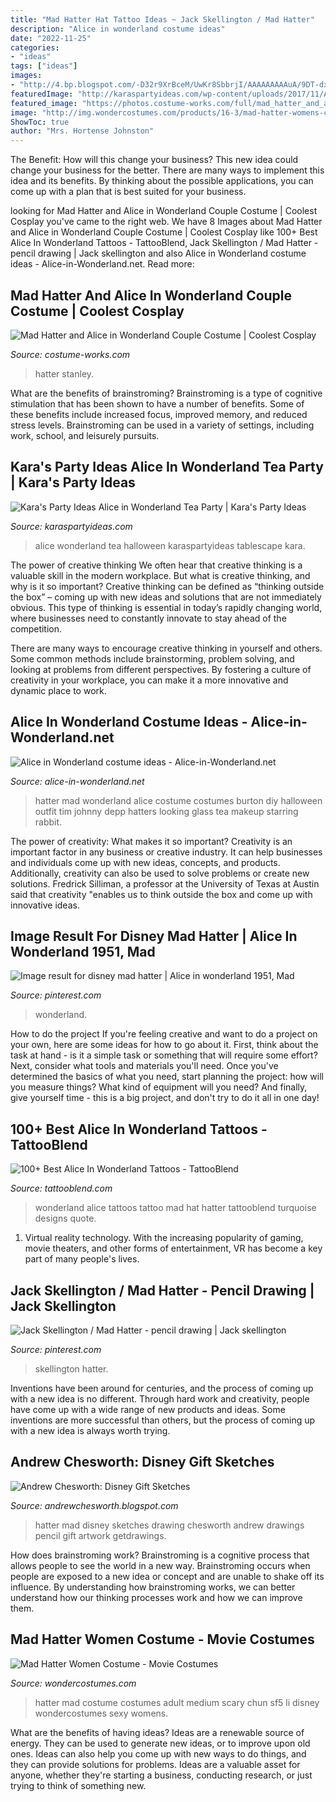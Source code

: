 ```yaml
---
title: "Mad Hatter Hat Tattoo Ideas ~ Jack Skellington / Mad Hatter"
description: "Alice in wonderland costume ideas"
date: "2022-11-25"
categories:
- "ideas"
tags: ["ideas"]
images:
- "http://4.bp.blogspot.com/-D32r9XrBceM/UwKr8SbbrjI/AAAAAAAAAuA/9DT-dxk549A/s1600/Hatter.jpg"
featuredImage: "http://karaspartyideas.com/wp-content/uploads/2017/11/Alice-in-Wonderland-Halloween-Tea-Party14.jpeg"
featured_image: "https://photos.costume-works.com/full/mad_hatter_and_alice_in_wonderland1.jpg"
image: "http://img.wondercostumes.com/products/16-3/mad-hatter-womens-costume.jpg"
ShowToc: true
author: "Mrs. Hortense Johnston"
---
```



The Benefit: How will this change your business?
This new idea could change your business for the better. There are many ways to implement this idea and its benefits. By thinking about the possible applications, you can come up with a plan that is best suited for your business.

	

		
looking for Mad Hatter and Alice in Wonderland Couple Costume | Coolest Cosplay you've came to the right web. We have 8 Images about Mad Hatter and Alice in Wonderland Couple Costume | Coolest Cosplay like 100+ Best Alice In Wonderland Tattoos - TattooBlend, Jack Skellington / Mad Hatter - pencil drawing | Jack skellington and also Alice in Wonderland costume ideas - Alice-in-Wonderland.net. Read more:
		
    
## Mad Hatter And Alice In Wonderland Couple Costume | Coolest Cosplay

<img loading=lazy src="https://photos.costume-works.com/full/mad_hatter_and_alice_in_wonderland1.jpg" onerror="this.onerror=null;this.src='https://tse4.mm.bing.net/th?id=OIP.rM5UJM5pT00GWr57qzm4xQHaMU&amp;pid=15.1';" alt="Mad Hatter and Alice in Wonderland Couple Costume | Coolest Cosplay">

_Source: costume-works.com_

>hatter stanley. 

	

What are the benefits of brainstroming?
Brainstroming is a type of cognitive stimulation that has been shown to have a number of benefits. Some of these benefits include increased focus, improved memory, and reduced stress levels. Brainstroming can be used in a variety of settings, including work, school, and leisurely pursuits.

    
## Kara&#039;s Party Ideas Alice In Wonderland Tea Party | Kara&#039;s Party Ideas

<img loading=lazy src="http://karaspartyideas.com/wp-content/uploads/2017/11/Alice-in-Wonderland-Halloween-Tea-Party14.jpeg" onerror="this.onerror=null;this.src='https://tse3.mm.bing.net/th?id=OIP.zjzAJByni5CTxhqPdU_eHQHaLG&amp;pid=15.1';" alt="Kara&#039;s Party Ideas Alice in Wonderland Tea Party | Kara&#039;s Party Ideas">

_Source: karaspartyideas.com_

>alice wonderland tea halloween karaspartyideas tablescape kara. 

	

The power of creative thinking
We often hear that creative thinking is a valuable skill in the modern workplace. But what is creative thinking, and why is it so important?
Creative thinking can be defined as “thinking outside the box” – coming up with new ideas and solutions that are not immediately obvious. This type of thinking is essential in today’s rapidly changing world, where businesses need to constantly innovate to stay ahead of the competition.

There are many ways to encourage creative thinking in yourself and others. Some common methods include brainstorming, problem solving, and looking at problems from different perspectives. By fostering a culture of creativity in your workplace, you can make it a more innovative and dynamic place to work.

    
## Alice In Wonderland Costume Ideas - Alice-in-Wonderland.net

<img loading=lazy src="http://www.alice-in-wonderland.net/wp-content/uploads/hatter_burton_large.jpg" onerror="this.onerror=null;this.src='https://tse2.mm.bing.net/th?id=OIP.DPO4WZaQBC1oc4_cW-W2yQAAAA&amp;pid=15.1';" alt="Alice in Wonderland costume ideas - Alice-in-Wonderland.net">

_Source: alice-in-wonderland.net_

>hatter mad wonderland alice costume costumes burton diy halloween outfit tim johnny depp hatters looking glass tea makeup starring rabbit. 

	

The power of creativity: What makes it so important?
Creativity is an important factor in any business or creative industry. It can help businesses and individuals come up with new ideas, concepts, and products. Additionally, creativity can also be used to solve problems or create new solutions. Fredrick Silliman, a professor at the University of Texas at Austin said that creativity "enables us to think outside the box and come up with innovative ideas.

    
## Image Result For Disney Mad Hatter | Alice In Wonderland 1951, Mad

<img loading=lazy src="https://i.pinimg.com/736x/74/0f/c2/740fc2e2fe217acb835af74d70d1c421.jpg" onerror="this.onerror=null;this.src='https://tse4.mm.bing.net/th?id=OIP.ZkVGVDLaZyRrCIXhUTc8-AHaFn&amp;pid=15.1';" alt="Image result for disney mad hatter | Alice in wonderland 1951, Mad">

_Source: pinterest.com_

>wonderland. 

	

How to do the project
If you're feeling creative and want to do a project on your own, here are some ideas for how to go about it. First, think about the task at hand - is it a simple task or something that will require some effort? Next, consider what tools and materials you'll need. Once you've determined the basics of what you need, start planning the project: how will you measure things? What kind of equipment will you need? And finally, give yourself time - this is a big project, and don't try to do it all in one day!

    
## 100+ Best Alice In Wonderland Tattoos - TattooBlend

<img loading=lazy src="http://tattooblend.com/wp-content/uploads/2015/09/all-mad-alice-in-wonderland-tattoo1.jpg?x26891" onerror="this.onerror=null;this.src='https://tse3.mm.bing.net/th?id=OIP.Q05uAXrl4KGgg1x9PTZjUQHaMG&amp;pid=15.1';" alt="100+ Best Alice In Wonderland Tattoos - TattooBlend">

_Source: tattooblend.com_

>wonderland alice tattoos tattoo mad hat hatter tattooblend turquoise designs quote. 

	

1. Virtual reality technology. With the increasing popularity of gaming, movie theaters, and other forms of entertainment, VR has become a key part of many people's lives.

    
## Jack Skellington / Mad Hatter - Pencil Drawing | Jack Skellington

<img loading=lazy src="https://i.pinimg.com/1200x/e6/d5/cd/e6d5cd702d0eea6f10428d912bedd417.jpg" onerror="this.onerror=null;this.src='https://tse4.mm.bing.net/th?id=OIP.J5LjUJclVNduVFVuLirdewHaJ4&amp;pid=15.1';" alt="Jack Skellington / Mad Hatter - pencil drawing | Jack skellington">

_Source: pinterest.com_

>skellington hatter. 

	

Inventions have been around for centuries, and the process of coming up with a new idea is no different. Through hard work and creativity, people have come up with a wide range of new products and ideas. Some inventions are more successful than others, but the process of coming up with a new idea is always worth trying.

    
## Andrew Chesworth: Disney Gift Sketches

<img loading=lazy src="http://4.bp.blogspot.com/-D32r9XrBceM/UwKr8SbbrjI/AAAAAAAAAuA/9DT-dxk549A/s1600/Hatter.jpg" onerror="this.onerror=null;this.src='https://tse2.mm.bing.net/th?id=OIP.5S9AVGZkQ_yjbvoax6PWugHaJ6&amp;pid=15.1';" alt="Andrew Chesworth: Disney Gift Sketches">

_Source: andrewchesworth.blogspot.com_

>hatter mad disney sketches drawing chesworth andrew drawings pencil gift artwork getdrawings. 

	

How does brainstroming work?
Brainstroming is a cognitive process that allows people to see the world in a new way. Brainstroming occurs when people are exposed to a new idea or concept and are unable to shake off its influence. By understanding how brainstroming works, we can better understand how our thinking processes work and how we can improve them.

    
## Mad Hatter Women Costume - Movie Costumes

<img loading=lazy src="http://img.wondercostumes.com/products/16-3/mad-hatter-womens-costume.jpg" onerror="this.onerror=null;this.src='https://tse4.mm.bing.net/th?id=OIP.ItvvKIGBkrwj2CRk_XRN8QHaKX&amp;pid=15.1';" alt="Mad Hatter Women Costume - Movie Costumes">

_Source: wondercostumes.com_

>hatter mad costume costumes adult medium scary chun sf5 li disney wondercostumes sexy womens. 

	

What are the benefits of having ideas?
Ideas are a renewable source of energy. They can be used to generate new ideas, or to improve upon old ones. Ideas can also help you come up with new ways to do things, and they can provide solutions for problems. Ideas are a valuable asset for anyone, whether they're starting a business, conducting research, or just trying to think of something new.

